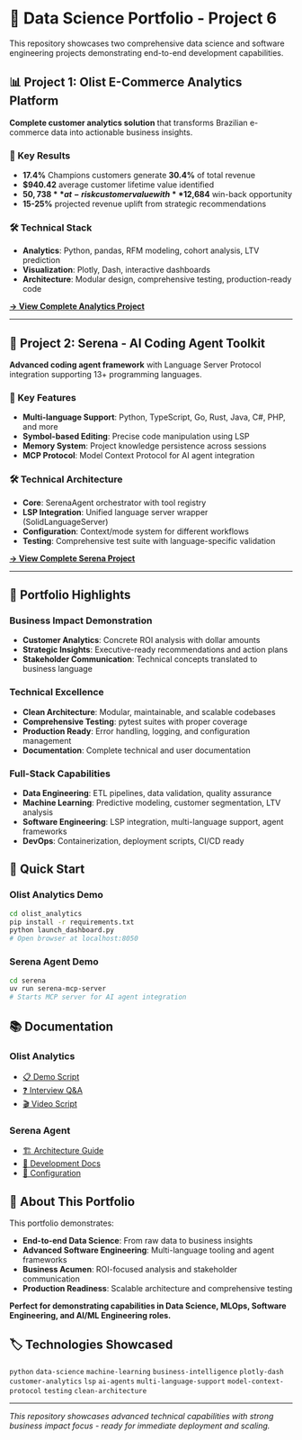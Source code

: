 # 🚀 Data Science Portfolio - Project 6

This repository showcases two comprehensive data science and software engineering projects demonstrating end-to-end development capabilities.

## 📊 Project 1: Olist E-Commerce Analytics Platform

**Complete customer analytics solution** that transforms Brazilian e-commerce data into actionable business insights.

### 🎯 Key Results
- **17.4%** Champions customers generate **30.4%** of total revenue  
- **$940.42** average customer lifetime value identified
- **$50,738** at-risk customer value with **$12,684** win-back opportunity
- **15-25%** projected revenue uplift from strategic recommendations

### 🛠️ Technical Stack
- **Analytics**: Python, pandas, RFM modeling, cohort analysis, LTV prediction
- **Visualization**: Plotly, Dash, interactive dashboards
- **Architecture**: Modular design, comprehensive testing, production-ready code

**[→ View Complete Analytics Project](./olist_analytics/)**

---

## 🤖 Project 2: Serena - AI Coding Agent Toolkit  

**Advanced coding agent framework** with Language Server Protocol integration supporting 13+ programming languages.

### 🎯 Key Features
- **Multi-language Support**: Python, TypeScript, Go, Rust, Java, C#, PHP, and more
- **Symbol-based Editing**: Precise code manipulation using LSP
- **Memory System**: Project knowledge persistence across sessions  
- **MCP Protocol**: Model Context Protocol for AI agent integration

### 🛠️ Technical Architecture
- **Core**: SerenaAgent orchestrator with tool registry
- **LSP Integration**: Unified language server wrapper (SolidLanguageServer)
- **Configuration**: Context/mode system for different workflows
- **Testing**: Comprehensive test suite with language-specific validation

**[→ View Complete Serena Project](./serena/)**

---

## 🎯 Portfolio Highlights

### Business Impact Demonstration
- **Customer Analytics**: Concrete ROI analysis with dollar amounts
- **Strategic Insights**: Executive-ready recommendations and action plans
- **Stakeholder Communication**: Technical concepts translated to business language

### Technical Excellence  
- **Clean Architecture**: Modular, maintainable, and scalable codebases
- **Comprehensive Testing**: pytest suites with proper coverage
- **Production Ready**: Error handling, logging, and configuration management
- **Documentation**: Complete technical and user documentation

### Full-Stack Capabilities
- **Data Engineering**: ETL pipelines, data validation, quality assurance  
- **Machine Learning**: Predictive modeling, customer segmentation, LTV analysis
- **Software Engineering**: LSP integration, multi-language support, agent frameworks
- **DevOps**: Containerization, deployment scripts, CI/CD ready

## 🚀 Quick Start

### Olist Analytics Demo
```bash
cd olist_analytics
pip install -r requirements.txt  
python launch_dashboard.py
# Open browser at localhost:8050
```

### Serena Agent Demo  
```bash
cd serena
uv run serena-mcp-server
# Starts MCP server for AI agent integration
```

## 📚 Documentation

### Olist Analytics
- [📋 Demo Script](./olist_analytics/DEMO_SCRIPT.md)
- [❓ Interview Q&A](./olist_analytics/INTERVIEW_QA.md) 
- [🎬 Video Script](./olist_analytics/VIDEO_DEMO_SCRIPT.md)

### Serena Agent  
- [🏗️ Architecture Guide](./serena/CLAUDE.md)
- [📖 Development Docs](./serena/README.md)
- [🔧 Configuration](./serena/.serena/memories/)

## 👤 About This Portfolio

This portfolio demonstrates:
- **End-to-end Data Science**: From raw data to business insights
- **Advanced Software Engineering**: Multi-language tooling and agent frameworks  
- **Business Acumen**: ROI-focused analysis and stakeholder communication
- **Production Readiness**: Scalable architecture and comprehensive testing

**Perfect for demonstrating capabilities in Data Science, MLOps, Software Engineering, and AI/ML Engineering roles.**

## 🏷️ Technologies Showcased
`python` `data-science` `machine-learning` `business-intelligence` `plotly-dash` `customer-analytics` `lsp` `ai-agents` `multi-language-support` `model-context-protocol` `testing` `clean-architecture`

---
*This repository showcases advanced technical capabilities with strong business impact focus - ready for immediate deployment and scaling.*